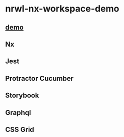 # nrwl-nx-workspace-demo

## [demo](https://tranquil-harbor-5498.herokuapp.com)

## Nx

## Jest

## Protractor Cucumber

## Storybook

## Graphql

## CSS Grid
